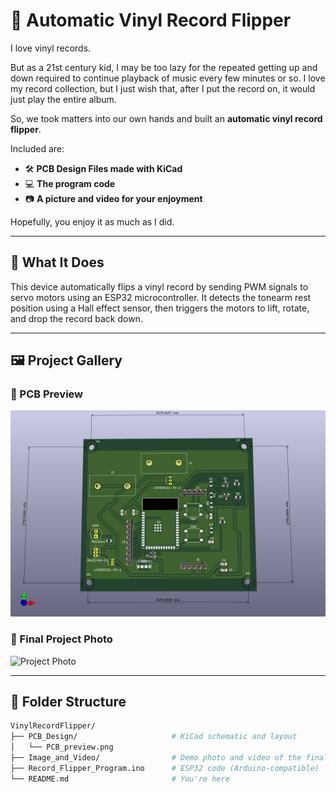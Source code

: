 # 🎵 Automatic Vinyl Record Flipper

I love vinyl records.

But as a 21st century kid, I may be too lazy for the repeated getting up and down required to continue playback of music every few minutes or so. I love my record collection, but I just wish that, after I put the record on, it would just play the entire album.

So, we took matters into our own hands and built an **automatic vinyl record flipper**.

Included are:
- 🛠️ **PCB Design Files made with KiCad**
- 💻 **The program code**
- 📷 **A picture and video for your enjoyment**

Hopefully, you enjoy it as much as I did.

---

## 🧠 What It Does

This device automatically flips a vinyl record by sending PWM signals to servo motors using an ESP32 microcontroller. It detects the tonearm rest position using a Hall effect sensor, then triggers the motors to lift, rotate, and drop the record back down.

---

## 🖼️ Project Gallery

### 🔧 PCB Preview  
![PCB Preview](PCB_Design/PCB_preview.png)

### 📸 Final Project Photo  
![Project Photo](Image_and_Video/IMG_6376.jpeg)

---

## 📁 Folder Structure

```bash
VinylRecordFlipper/
├── PCB_Design/                     # KiCad schematic and layout
│   └── PCB_preview.png
├── Image_and_Video/                # Demo photo and video of the final product
├── Record_Flipper_Program.ino      # ESP32 code (Arduino-compatible)
└── README.md                       # You're here

